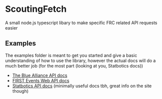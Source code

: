 # ScoutingFetch
A small node.js typescript libary to make specific FRC related API requests easier

## Examples
The examples folder is meant to get you started and give a basic understanding of how to use the library, however the actual docs will do a much better job (for the most part (looking at you, Statbotics docs))
- [The Blue Alliance API docs](https://thebluealliance.com/apidocs)
- [FIRST Events Web API docs](https://frc-api-docs.firstinspires.org/)
- [Statbotics API docs](https://www.statbotics.io/api/rest) (minimally useful docs tbh, great info on the site though)